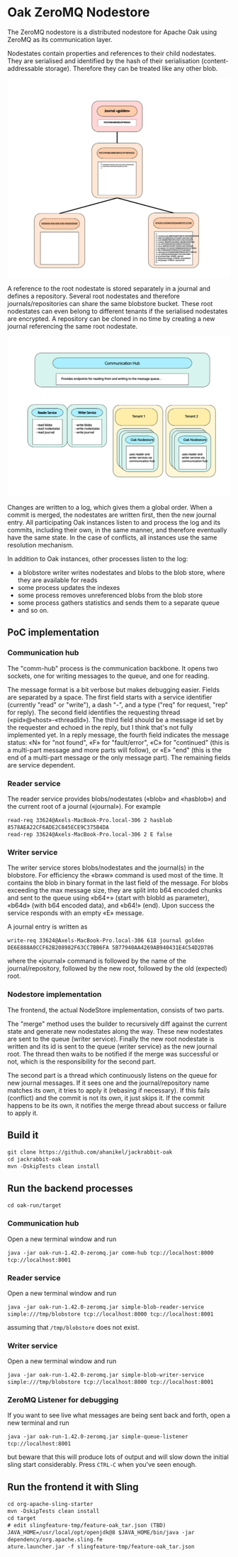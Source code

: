 # Oak ZeroMQ Nodestore

The ZeroMQ nodestore is a distributed nodestore for Apache Oak using ZeroMQ as its communication layer.

Nodestates contain properties and references to their child nodestates. They are serialised and identified by the hash of their serialisation (content-addressable storage). Therefore they can be treated like any other blob.

![Oak NodeState Model](assets/nodestates.svg)

A reference to the root nodestate is stored separately in a journal and defines a repository. Several root nodestates and therefore journals/repositories can share the same blobstore bucket. These root nodestates can even belong to different tenants if the serialised nodestates are encrypted. A repository can be cloned in no time by creating a new journal referencing the same root nodestate.

![Services](assets/services.svg)

Changes are written to a log, which gives them a global order. When a commit is merged, the nodestates are written first, then the new journal entry. All participating Oak instances listen to and process the log and its commits, including their own, in the same manner, and therefore eventually have the same state. In the case of conflicts, all instances use the same resolution mechanism. 

In addition to Oak instances, other processes listen to the log:
- a blobstore writer writes nodestates and blobs to the blob store, where they are available for reads
- some process updates the indexes
- some process removes unreferenced blobs from the blob store
- some process gathers statistics and sends them to a separate queue
- and so on.

## PoC implementation
### Communication hub
The "comm-hub" process is the communication backbone. It opens two sockets, one for writing messages to the queue, and one for reading.

The message format is a bit verbose but makes debugging easier. Fields are separated by a space. The first field starts with a service identifier (currently "read" or "write"), a dash "-", and a type ("req" for request, "rep" for reply). The second field identifies the requesting thread («pid»@«host»-«threadId»). The third field should be a message id set by the requester and echoed in the reply, but I think that's not fully implemented yet. In a reply message, the fourth field indicates the message status: «N» for "not found", «F» for "fault/error", «C» for "continued" (this is a multi-part message and more parts will follow), or «E» "end" (this is the end of a multi-part message or the only message part). The remaining fields are service dependent.

### Reader service
The reader service provides blobs/nodestates («blob» and «hasblob») and the current root of a journal («journal»). For example
```
read-req 33624@Axels-MacBook-Pro.local-306 2 hasblob 8578AEA22CF6ADE2C845ECE9C375B4DA
read-rep 33624@Axels-MacBook-Pro.local-306 2 E false
```

### Writer service
The writer service stores blobs/nodestates and the journal(s) in the blobstore. For efficiency the «braw» command is used most of the time. It contains the blob in binary format in the last field of the message. For blobs exceeding the max message size, they are split into b64 encoded chunks and sent to the queue using «b64+» (start with blobId as parameter), «b64d» (with b64 encoded data), and «b64!» (end). Upon success the service responds with an empty «E» message.

A journal entry is written as
```
write-req 33624@Axels-MacBook-Pro.local-306 618 journal golden DE6E888A0CCF62B208982F63CC7BB6FA 5B77940AA4269AB940431E4C54D2D786
```
where the «journal» command is followed by the name of the journal/repository, followed by the new root, followed by the old (expected) root.

### Nodestore implementation
The frontend, the actual NodeStore implementation, consists of two parts.

The "merge" method uses the builder to recursively diff against the current state and generate new nodestates along the way. These new nodestates are sent to the queue (writer service). Finally the new root nodestate is written and its id is sent to the queue (writer service) as the new journal root. The thread then waits to be notified if the merge was successful or not, which is the responsibility for the second part.

The second part is a thread which continuously listens on the queue for new journal messages. If it sees one and the journal/repository name matches its own, it tries to apply it (rebasing if necessary). If this fails (conflict) and the commit is not its own, it just skips it. If the commit happens to be its own, it notifies the merge thread about success or failure to apply it.

## Build it

```shell
git clone https://github.com/ahanikel/jackrabbit-oak
cd jackrabbit-oak
mvn -DskipTests clean install
```
## Run the backend processes
```shell
cd oak-run/target
```
### Communication hub
Open a new terminal window and run
```shell
java -jar oak-run-1.42.0-zeromq.jar comm-hub tcp://localhost:8000 tcp://localhost:8001
```
### Reader service
Open a new terminal window and run
```shell
java -jar oak-run-1.42.0-zeromq.jar simple-blob-reader-service simple:///tmp/blobstore tcp://localhost:8000 tcp://localhost:8001
```
assuming that `/tmp/blobstore` does not exist.
### Writer service
Open a new terminal window and run
```shell
java -jar oak-run-1.42.0-zeromq.jar simple-blob-writer-service simple:///tmp/blobstore tcp://localhost:8000 tcp://localhost:8001
```
### ZeroMQ Listener for debugging
If you want to see live what messages are being sent back and forth, open a new terminal and run
```shell
java -jar oak-run-1.42.0-zeromq.jar simple-queue-listener tcp://localhost:8001
```
but beware that this will produce lots of output and will slow down the initial sling start
considerably. Press `CTRL-C` when you've seen enough.
## Run the frontend it with Sling
```shell
cd org-apache-sling-starter
mvn -DskipTests clean install
cd target
# edit slingfeature-tmp/feature-oak_tar.json (TBD)
JAVA_HOME=/usr/local/opt/openjdk@8 $JAVA_HOME/bin/java -jar dependency/org.apache.sling.fe
ature.launcher.jar -f slingfeature-tmp/feature-oak_tar.json
```
